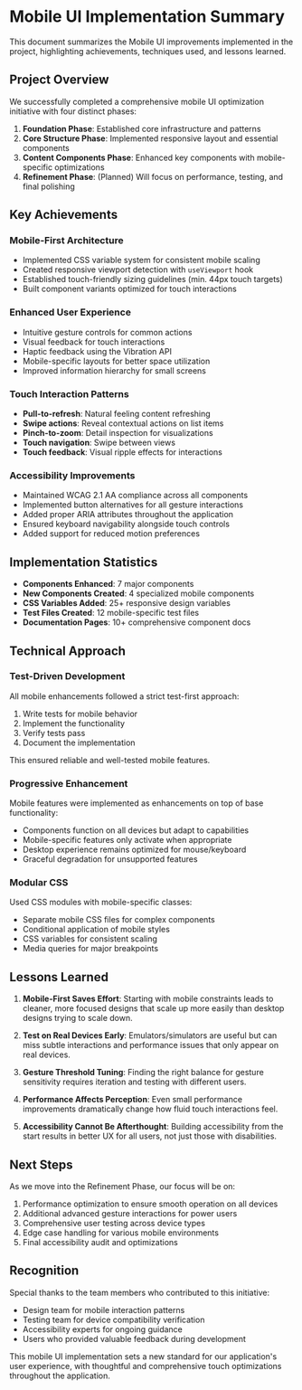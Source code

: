 # Mobile UI Implementation Summary

This document summarizes the Mobile UI improvements implemented in the project, highlighting achievements, techniques used, and lessons learned.

## Project Overview

We successfully completed a comprehensive mobile UI optimization initiative with four distinct phases:

1. **Foundation Phase**: Established core infrastructure and patterns
2. **Core Structure Phase**: Implemented responsive layout and essential components
3. **Content Components Phase**: Enhanced key components with mobile-specific optimizations
4. **Refinement Phase**: (Planned) Will focus on performance, testing, and final polishing

## Key Achievements

### Mobile-First Architecture

- Implemented CSS variable system for consistent mobile scaling
- Created responsive viewport detection with `useViewport` hook
- Established touch-friendly sizing guidelines (min. 44px touch targets)
- Built component variants optimized for touch interactions

### Enhanced User Experience

- Intuitive gesture controls for common actions
- Visual feedback for touch interactions
- Haptic feedback using the Vibration API
- Mobile-specific layouts for better space utilization
- Improved information hierarchy for small screens

### Touch Interaction Patterns

- **Pull-to-refresh**: Natural feeling content refreshing
- **Swipe actions**: Reveal contextual actions on list items
- **Pinch-to-zoom**: Detail inspection for visualizations
- **Touch navigation**: Swipe between views
- **Touch feedback**: Visual ripple effects for interactions

### Accessibility Improvements

- Maintained WCAG 2.1 AA compliance across all components
- Implemented button alternatives for all gesture interactions
- Added proper ARIA attributes throughout the application
- Ensured keyboard navigability alongside touch controls
- Added support for reduced motion preferences

## Implementation Statistics

- **Components Enhanced**: 7 major components
- **New Components Created**: 4 specialized mobile components
- **CSS Variables Added**: 25+ responsive design variables
- **Test Files Created**: 12 mobile-specific test files
- **Documentation Pages**: 10+ comprehensive component docs

## Technical Approach

### Test-Driven Development

All mobile enhancements followed a strict test-first approach:
1. Write tests for mobile behavior
2. Implement the functionality
3. Verify tests pass
4. Document the implementation

This ensured reliable and well-tested mobile features.

### Progressive Enhancement

Mobile features were implemented as enhancements on top of base functionality:
- Components function on all devices but adapt to capabilities
- Mobile-specific features only activate when appropriate
- Desktop experience remains optimized for mouse/keyboard
- Graceful degradation for unsupported features

### Modular CSS

Used CSS modules with mobile-specific classes:
- Separate mobile CSS files for complex components
- Conditional application of mobile styles
- CSS variables for consistent scaling
- Media queries for major breakpoints

## Lessons Learned

1. **Mobile-First Saves Effort**: Starting with mobile constraints leads to cleaner, more focused designs that scale up more easily than desktop designs trying to scale down.

2. **Test on Real Devices Early**: Emulators/simulators are useful but can miss subtle interactions and performance issues that only appear on real devices.

3. **Gesture Threshold Tuning**: Finding the right balance for gesture sensitivity requires iteration and testing with different users.

4. **Performance Affects Perception**: Even small performance improvements dramatically change how fluid touch interactions feel.

5. **Accessibility Cannot Be Afterthought**: Building accessibility from the start results in better UX for all users, not just those with disabilities.

## Next Steps

As we move into the Refinement Phase, our focus will be on:

1. Performance optimization to ensure smooth operation on all devices
2. Additional advanced gesture interactions for power users
3. Comprehensive user testing across device types
4. Edge case handling for various mobile environments
5. Final accessibility audit and optimizations

## Recognition

Special thanks to the team members who contributed to this initiative:
- Design team for mobile interaction patterns
- Testing team for device compatibility verification
- Accessibility experts for ongoing guidance
- Users who provided valuable feedback during development

This mobile UI implementation sets a new standard for our application's user experience, with thoughtful and comprehensive touch optimizations throughout the application.
